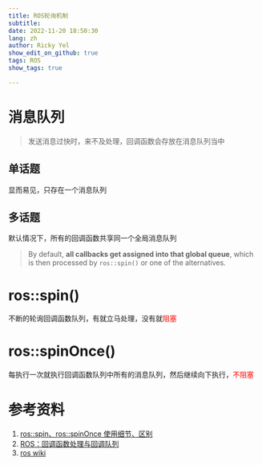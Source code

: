 ```yaml
---
title: ROS轮询机制
subtitle: 
date: 2022-11-20 18:50:30
lang: zh
author: Ricky Yel
show_edit_on_github: true
tags: ROS
show_tags: true

---
```


# 消息队列

> 发送消息过快时，来不及处理，回调函数会存放在消息队列当中

## 单话题

显而易见，只存在一个消息队列

## 多话题

默认情况下，所有的回调函数共享同一个全局消息队列

> By default, **all callbacks get assigned into that global queue**, which is then processed by `ros::spin()` or one of the alternatives.

# ros::spin()

不断的轮询回调函数队列，有就立马处理，没有就<font color = red>阻塞</font>

# ros::spinOnce()

每执行一次就执行回调函数队列中所有的消息队列，然后继续向下执行，<font color = red>不阻塞</font>



# 参考资料

1. [ros::spin、ros::spinOnce 使用细节、区别](https://blog.csdn.net/weixin_40215443/article/details/103793316)
2. [ROS：回调函数处理与回调队列](https://blog.csdn.net/Azahaxia/article/details/113934774)
3. [ros wiki](http://wiki.ros.org/roscpp/Overview/Callbacks%20and%20Spinning)